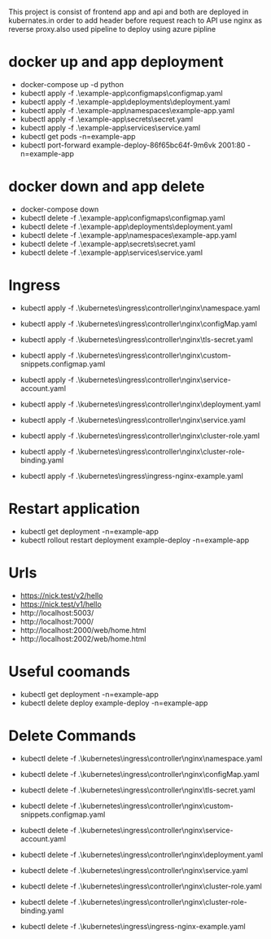 This project is consist of frontend app and api and both are deployed in kubernates.in order to add header before request reach to API use nginx as reverse proxy.also used pipeline to deploy using azure pipline


# docker up and app deployment
-   docker-compose up -d python
-   kubectl apply -f .\example-app\configmaps\configmap.yaml
-   kubectl apply -f .\example-app\deployments\deployment.yaml
-   kubectl apply -f .\example-app\namespaces\example-app.yaml
-   kubectl apply -f .\example-app\secrets\secret.yaml
-   kubectl apply -f .\example-app\services\service.yaml
-   kubectl get pods -n=example-app
-   kubectl port-forward example-deploy-86f65bc64f-9m6vk 2001:80 -n=example-app
# docker down and app delete
-   docker-compose down 
-   kubectl delete -f .\example-app\configmaps\configmap.yaml
-   kubectl delete -f .\example-app\deployments\deployment.yaml
-   kubectl delete -f .\example-app\namespaces\example-app.yaml
-   kubectl delete -f .\example-app\secrets\secret.yaml
-   kubectl delete -f .\example-app\services\service.yaml

# Ingress

-   kubectl apply -f .\kubernetes\ingress\controller\nginx\namespace.yaml
-   kubectl apply -f .\kubernetes\ingress\controller\nginx\configMap.yaml
-   kubectl apply -f .\kubernetes\ingress\controller\nginx\tls-secret.yaml
-   kubectl apply -f .\kubernetes\ingress\controller\nginx\custom-snippets.configmap.yaml
-   kubectl apply -f .\kubernetes\ingress\controller\nginx\service-account.yaml
-   kubectl apply -f .\kubernetes\ingress\controller\nginx\deployment.yaml
-   kubectl apply -f .\kubernetes\ingress\controller\nginx\service.yaml
-   kubectl apply -f .\kubernetes\ingress\controller\nginx\cluster-role.yaml
-   kubectl apply -f .\kubernetes\ingress\controller\nginx\cluster-role-binding.yaml

-   kubectl apply -f .\kubernetes\ingress\ingress-nginx-example.yaml

# Restart application
-   kubectl get deployment -n=example-app
-   kubectl rollout restart deployment example-deploy -n=example-app

# Urls
-   https://nick.test/v2/hello
-   https://nick.test/v1/hello
-   http://localhost:5003/
-   http://localhost:7000/
-   http://localhost:2000/web/home.html
-   http://localhost:2002/web/home.html

# Useful coomands
-   kubectl get deployment -n=example-app
-   kubectl delete deploy  example-deploy -n=example-app


# Delete Commands
-   kubectl delete -f .\kubernetes\ingress\controller\nginx\namespace.yaml
-   kubectl delete -f .\kubernetes\ingress\controller\nginx\configMap.yaml
-   kubectl delete -f .\kubernetes\ingress\controller\nginx\tls-secret.yaml
-   kubectl delete -f .\kubernetes\ingress\controller\nginx\custom-snippets.configmap.yaml
-   kubectl delete -f .\kubernetes\ingress\controller\nginx\service-account.yaml
-   kubectl delete -f .\kubernetes\ingress\controller\nginx\deployment.yaml
-   kubectl delete -f .\kubernetes\ingress\controller\nginx\service.yaml
-   kubectl delete -f .\kubernetes\ingress\controller\nginx\cluster-role.yaml
-   kubectl delete -f .\kubernetes\ingress\controller\nginx\cluster-role-binding.yaml

-   kubectl delete -f .\kubernetes\ingress\ingress-nginx-example.yaml
